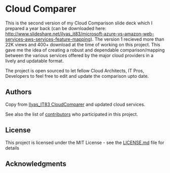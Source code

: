 # Cloud Comparer

This is the second version of my Cloud Comparison slide deck which I prepared a year back (can be downloaded here: http://www.slideshare.net/ilyas_it83/microsoft-azure-vs-amazon-web-services-aws-services-feature-mapping). The version 1 recieved more than 22K views and 400+ download at the time of working on this project. This gave me the idea of creating a robust and dependable comparison/mapping between the various services offered by the major cloud providers in a lively and updatable format.

The project is open sourced to let fellow Cloud Architects, IT Pros, Developers to feel free to edit and update the comparison upto date.

## Authors

Copy from [Ilyas_IT83 CloudComparer](https://github.com/ilyas-it83/CloudComparer/) and updated cloud services.

See also the list of [contributors](https://github.com/ilyas-it83/CloudComparer/graphs/contributors) who participated in this project.

## License

This project is licensed under the MIT License - see the [LICENSE.md](LICENSE.md) file for details

## Acknowledgments
